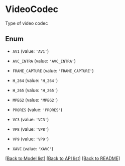 # VideoCodec

Type of video codec

## Enum

* `AV1` (value: `'AV1'`)

* `AVC_INTRA` (value: `'AVC_INTRA'`)

* `FRAME_CAPTURE` (value: `'FRAME_CAPTURE'`)

* `H_264` (value: `'H_264'`)

* `H_265` (value: `'H_265'`)

* `MPEG2` (value: `'MPEG2'`)

* `PRORES` (value: `'PRORES'`)

* `VC3` (value: `'VC3'`)

* `VP8` (value: `'VP8'`)

* `VP9` (value: `'VP9'`)

* `XAVC` (value: `'XAVC'`)

[[Back to Model list]](../README.md#documentation-for-models) [[Back to API list]](../README.md#documentation-for-api-endpoints) [[Back to README]](../README.md)


